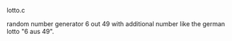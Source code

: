 
lotto.c

random number generator 6 out 49 with additional number
like the german lotto "6 aus 49".
